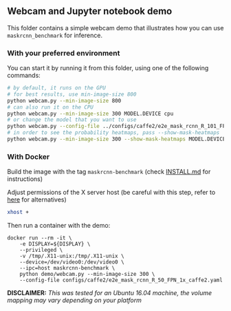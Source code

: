 ## Webcam and Jupyter notebook demo

This folder contains a simple webcam demo that illustrates how you can use `maskrcnn_benchmark` for inference.

### With your preferred environment

You can start it by running it from this folder, using one of the following commands:

```bash
# by default, it runs on the GPU
# for best results, use min-image-size 800
python webcam.py --min-image-size 800
# can also run it on the CPU
python webcam.py --min-image-size 300 MODEL.DEVICE cpu
# or change the model that you want to use
python webcam.py --config-file ../configs/caffe2/e2e_mask_rcnn_R_101_FPN_1x_caffe2.yaml --min-image-size 300 MODEL.DEVICE cpu
# in order to see the probability heatmaps, pass --show-mask-heatmaps
python webcam.py --min-image-size 300 --show-mask-heatmaps MODEL.DEVICE cpu
```

### With Docker

Build the image with the tag `maskrcnn-benchmark` (check [INSTALL.md](../INSTALL.md) for instructions)

Adjust permissions of the X server host (be careful with this step, refer to
[here](http://wiki.ros.org/docker/Tutorials/GUI) for alternatives)

```bash
xhost +
```

Then run a container with the demo:

```
docker run --rm -it \
    -e DISPLAY=${DISPLAY} \
    --privileged \
    -v /tmp/.X11-unix:/tmp/.X11-unix \
    --device=/dev/video0:/dev/video0 \
    --ipc=host maskrcnn-benchmark \
    python demo/webcam.py --min-image-size 300 \
    --config-file configs/caffe2/e2e_mask_rcnn_R_50_FPN_1x_caffe2.yaml
```

**DISCLAIMER:** _This was tested for an Ubuntu 16.04 machine,
the volume mapping may vary depending on your platform_
